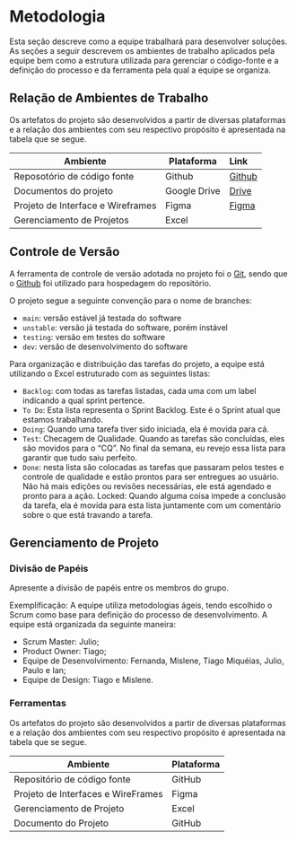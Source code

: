 
# Metodologia

Esta seção descreve como a equipe trabalhará para desenvolver soluções. As seções a seguir descrevem os ambientes de trabalho aplicados pela equipe bem como a estrutura utilizada para gerenciar o código-fonte e a definição do processo e da ferramenta pela qual a equipe se organiza.

## Relação de Ambientes de Trabalho

Os artefatos do projeto são desenvolvidos a partir de diversas plataformas e a relação dos ambientes com seu respectivo propósito é apresentada na tabela que se segue. 

|Ambiente|Plataforma|Link|
|---------|-----------|:---------------|
|Reposotório de código fonte|Github|[Github](https://github.com/ICEI-PUC-Minas-PMV-ADS/pmv-ads-2022-1-e3-proj-mov-t3-projeto-plataforma-aprendizado )|
|Documentos do projeto|Google Drive| [Drive](https://sgapucminasbr-my.sharepoint.com/:w:/g/personal/1325784_sga_pucminas_br/EVw0EIHhflNCutfbTuOiP_EBoLEDngl4Exd_Rc6pqS9FjQ?e=4iHqNE )|
|Projeto de Interface e  Wireframes|Figma|[Figma](https://www.figma.com/file/2UqKQbKCq9OATIRIQgf2qC/App-educa%C3%A7%C3%A3o?node-id=0%3A1 )|
|Gerenciamento de Projetos|Excel|

## Controle de Versão

A ferramenta de controle de versão adotada no projeto foi o
[Git](https://git-scm.com/), sendo que o [Github](https://github.com)
foi utilizado para hospedagem do repositório.

O projeto segue a seguinte convenção para o nome de branches:

- `main`: versão estável já testada do software
- `unstable`: versão já testada do software, porém instável
- `testing`: versão em testes do software
- `dev`: versão de desenvolvimento do software

Para organização e distribuição das tarefas do projeto, a equipe está utilizando o Excel estruturado com as seguintes listas:  

- `Backlog`: com todas as tarefas listadas, cada uma com um label indicando a qual sprint pertence. 
- `To Do`: Esta lista representa o Sprint Backlog. Este é o Sprint atual que estamos trabalhando. 
- `Doing`: Quando uma tarefa tiver sido iniciada, ela é movida para cá. 
- `Test`: Checagem de Qualidade. Quando as tarefas são concluídas, eles são movidos para o “CQ”. No final da semana, eu revejo essa lista para garantir que tudo saiu perfeito. 
- `Done`: nesta lista são colocadas as tarefas que passaram pelos testes e controle de qualidade e estão prontos para ser entregues ao usuário. Não há mais edições ou revisões necessárias, ele está agendado e pronto para a ação. 
Locked: Quando alguma coisa impede a conclusão da tarefa, ela é movida para esta lista juntamente com um comentário sobre o que está travando a tarefa. 

## Gerenciamento de Projeto

### Divisão de Papéis

Apresente a divisão de papéis entre os membros do grupo.

Exemplificação: A equipe utiliza metodologias ágeis, tendo escolhido o Scrum como base para definição do processo de desenvolvimento. A equipe está organizada da seguinte maneira:
- Scrum Master: Julio;
- Product Owner: Tiago;
- Equipe de Desenvolvimento: Fernanda, Mislene, Tiago Miquéias, Julio, Paulo e Ian;
- Equipe de Design: Tiago e Mislene.

### Ferramentas

Os artefatos do projeto são desenvolvidos a partir de diversas plataformas e a relação dos ambientes com seu respectivo propósito é apresentada na tabela que se segue.  

|             Ambiente        |           Plataforma          |
|-----------------------------|-------------------------------|
| Repositório de código fonte |             GitHub            | 
| Projeto de Interfaces e WireFrames |         Figma     |
| Gerenciamento de Projeto    |            Excel             |
| Documento do Projeto        | GitHub               |

